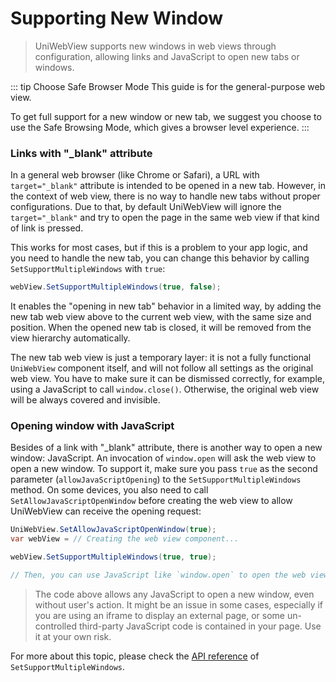 # Supporting New Window

> UniWebView supports new windows in web views through configuration, allowing links and JavaScript to open new tabs or windows.

::: tip Choose Safe Browser Mode
This guide is for the general-purpose web view.

To get full support for a new window or new tab, we suggest you choose to use the Safe Browsing Mode, which gives a browser level experience.
:::

### Links with "\_blank" attribute

In a general web browser (like Chrome or Safari), a URL with `target="_blank"` attribute is intended
to be opened in a new tab. However, in the context of web view, there is no way to handle new tabs without
proper configurations. Due to that, by default UniWebView will ignore the `target="_blank"` and try to open
the page in the same web view if that kind of link is pressed.

This works for most cases, but if this is a problem to your app logic, and you need to handle the new tab,
you can change this behavior by calling `SetSupportMultipleWindows` with `true`:

```csharp
webView.SetSupportMultipleWindows(true, false);
```

It enables the "opening in new tab" behavior in a limited way, by adding the new tab web view above to the current web
view, with the same size and position. When the opened new tab is closed, it will be removed from the view hierarchy
automatically.

The new tab web view is just a temporary layer: it is not a fully functional `UniWebView` component itself, and will not
follow all settings as the original web view. You have to make sure it can be dismissed correctly, for example, using
a JavaScript to call `window.close()`. Otherwise, the original web view will be always covered and invisible.

### Opening window with JavaScript

Besides of a link with "\_blank" attribute, there is another way to open a new window: JavaScript. An invocation of `window.open`
will ask the web view to open a new window. To support it, make sure you pass `true` as the second parameter (`allowJavaScriptOpening`) to the
`SetSupportMultipleWindows` method. On some devices, you also need to call `SetAllowJavaScriptOpenWindow` before creating
the web view to allow UniWebView can receive the opening request:

```csharp
UniWebView.SetAllowJavaScriptOpenWindow(true);
var webView = // Creating the web view component...

webView.SetSupportMultipleWindows(true, true);

// Then, you can use JavaScript like `window.open` to open the web view.
```

> The code above allows any JavaScript to open a new window, even without user's action. It might be an issue in some cases,
> especially if you are using an iframe to display an external page, or some un-controlled third-party JavaScript
> code is contained in your page. Use it at your own risk.

For more about this topic, please check the [API reference](/api/#setsupportmultiplewindows) of `SetSupportMultipleWindows`.
